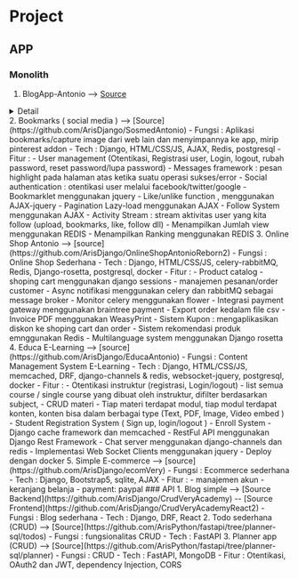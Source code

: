 # Project

## APP
### Monolith
1. BlogApp-Antonio --> [Source](https://github.com/ArisDjango/BlogAntonio)

<details>
    <summary>Detail</summary>
    
    - Fungsi    : Blog Sederhana
    - Tech      : Django, HTML/CSS/JS, postgresql
    - Fitur     : Tag, Comment, Total Post, Latest Post, Most Commented Post, Similiar post, Search, feed, sitemap(xml)
    - Problem   : belum otentifikasi, Form belum handle image, send email by django masih bermasalah
    
 </details>
2. Bookmarks ( social media ) --> [Source](https://github.com/ArisDjango/SosmedAntonio)
    - Fungsi    : Aplikasi bookmarks/capture image dari web lain dan menyimpannya ke app, mirip pinterest addon
    - Tech      : Django, HTML/CSS/JS, AJAX, Redis, postgresql
    - Fitur     :
        - User management (Otentikasi, Registrasi user, Login, logout, rubah password, reset password/lupa password)
        - Messages framework : pesan highlight pada halaman atas ketika suatu operasi sukses/error
        - Social authentication : otentikasi user melalui facebook/twitter/google
        - Bookmarklet menggunakan jquery 
        - Like/unlike function , menggunakan AJAX-jquery
        - Pagination Lazy-load menggunakan AJAX
        - Follow System menggunakan AJAX
        - Activity Stream : stream aktivitas user yang kita follow (upload, bookmarks, like, follow dll)
        - Menampilkan Jumlah view menggunakan REDIS
        - Menampilkan Ranking menggunakan REDIS
 3. Online Shop Antonio --> [source](https://github.com/ArisDjango/OnlineShopAntonioReborn2)
    - Fungsi        : Online Shop Sederhana
    - Tech          : Django, HTML/CSS/JS, celery-rabbitMQ, Redis, Django-rosetta, postgresql, docker
    - Fitur         :
        - Product catalog
        - shoping cart menggunakan django sessions
        - manajemen pesanan/order customer
        - Async notifikasi menggunakan celery dan rabbitMQ sebagai message broker
        - Monitor celery menggunakan flower
        - Integrasi payment gateway menggunakan braintree payment
        - Export order kedalam file csv
        - Invoice PDF menggunakan WeasyPrint
        - Sistem Kupon : mengaplikasikan diskon ke shoping cart dan order
        - Sistem rekomendasi produk emnggunakan Redis
        - Multilanguage system menggunakan Django rosetta
 4. Educa E-Learning --> [source](https://github.com/ArisDjango/EducaAntonio)
    - Fungsi        : Content Management System E-Learning
    - Tech          : Django, HTML/CSS/JS, memcached, DRF, django-channels & redis, websocket-jquery, postgresql, docker
    - Fitur         : 
        - Otentikasi instruktur (registrasi, Login/logout)
        - list semua course / single course yang dibuat oleh instruktur, difilter berdasarkan subject, 
        - CRUD materi
        - Tiap materi terdapat modul, tiap modul terdapat konten, konten bisa dalam berbagai type (Text, PDF, Image, Video embed ) 
        - Student Registration System ( Sign up, login/logout )
        - Enroll System
        - Django cache framework dan memcached
        - RestFul API menggunakan Django Rest Framework
        - Chat server menggunakan django-channels dan redis
        - Implementasi Web Socket Clients menggunakan jquery
        - Deploy dengan docker
  5. Simple E-commerce --> [source](https://github.com/ArisDjango/ecomVery)
     - Fungsi       : Ecommerce sederhana
     - Tech         : Django, Bootstrap5, sqlite, AJAX
     - Fitur        :
        - manajemen akun
        - keranjang belanja
        - payment: paypal
  ### API
  1. Blog simple --> [Source Backend](https://github.com/ArisDjango/CrudVeryAcademy) -- [Source Frontend](https://github.com/ArisDjango/CrudVeryAcademyReact2)
     - Fungsi       : Blog sederhana
     - Tech         : Django, DRF, React
  2. Todo sederhana (CRUD) --> [Source](https://github.com/ArisPython/fastapi/tree/planner-sql/todos)
     - Fungsi       : fungsionalitas CRUD
     - Tech         : FastAPI
  3. Planner app (CRUD) --> [Source](https://github.com/ArisPython/fastapi/tree/planner-sql/planner)
     - Fungsi       : CRUD
     - Tech         : FastAPI, MongoDB
     - Fitur        : Otentikasi, OAuth2 dan JWT, dependency Injection, CORS
